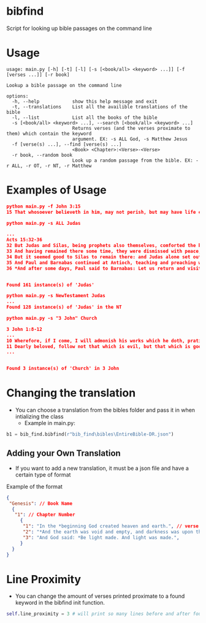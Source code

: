 # bibfind
 Script for looking up bible passages on the command line 


# Usage 
```  
usage: main.py [-h] [-t] [-l] [-s [<book/all> <keyword> ...]] [-f [verses ...]] [-r book]

Lookup a bible passage on the command line

options:
  -h, --help            show this help message and exit
  -t, --translations    List all the availible translations of the bible
  -l, --list            List all the books of the bible
  -s [<book/all> <keyword> ...], --search [<book/all> <keyword> ...]
                        Returns verses (and the verses proximate to them) which contain the keyword
                        argument. EX: -s ALL God, -s Matthew Jesus
  -f [verse(s) ...], --find [verse(s) ...]
                        <Book> <Chapter>:<Verse>-<Verse>
  -r book, --random book
                        Look up a random passage from the bible. EX: -r ALL, -r OT, -r NT, -r Matthew
```

# Examples of Usage
``` JSON
python main.py -f John 3:15
15 That whosoever believeth in him, may not perish, but may have life everlasting.
```

``` JSON
python main.py -s ALL Judas

...
Acts 15:32-36
32 But Judas and Silas, being prophets also themselves, comforted the brethren with many words, and confirmed them.
33 And having remained there some time, they were dismissed with peace, by the brethren, to those who had sent them.
34 But it seemed good to Silas to remain there: and Judas alone set out for Jerusalem.
35 And Paul and Barnabas continued at Antioch, teaching and preaching with many others the word of the Lord.
36 *And after some days, Paul said to Barnabas: Let us return and visit the brethren in all the cities, wherein we have preached the word of the Lord, to see how they do.


Found 161 instance(s) of 'Judas'
```

``` JSON
python main.py -s NewTestament Judas
...
Found 128 instance(s) of 'Judas' in the NT
```


``` JSON
python main.py -s "3 John" Church 

3 John 1:8-12
...
10 Wherefore, if I come, I will admonish his works which he doth, prating against us with malicious words: and as if these things were not enough for him, neither doth he himself receive the brethren: and those that do receive them he forbiddeth, and casteth out of the church.
11 Dearly beloved, follow not that which is evil, but that which is good. He that doth good, is of God: he that doth evil, hath not seen God.
...


Found 3 instance(s) of 'Church' in 3 John
```

# Changing the translation
- You can choose a translation from the bibles folder and pass it in when intializing the class
  - Example in main.py: 
``` python 
b1 = bib_find.bibfind(r"bib_find\bibles\EntireBible-DR.json")
 ```

 ## Adding your Own Translation 
 - If you want to add a new translation, it must be a json file and have a certain type of format
  
Example of the format 
``` json
{
 "Genesis": // Book Name
  {
   "1": // Chapter Number
     {
      "1": "In the *beginning God created heaven and earth.", // verse 
      "2": "*And the earth was void and empty, and darkness was upon the face of the deep: and   the   Spirit of God moved over the waters.",
      "3": "And God said: *Be light made. And light was made.",
     }
  }
}

```

 # Line Proximity 
 - You can change the amount of verses printed proximate to a found keyword in the bibfind init function.
``` python 
self.line_proximity = 3 # will print so many lines before and after found keyword 
```